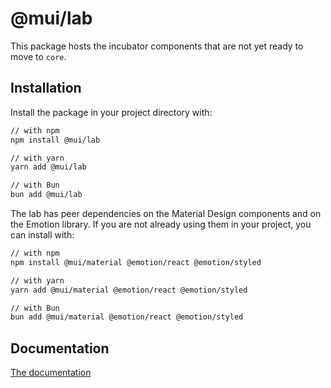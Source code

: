 # @mui/lab

This package hosts the incubator components that are not yet ready to move to `core`.

## Installation

Install the package in your project directory with:

<!-- #default-branch-switch -->

```bash
// with npm
npm install @mui/lab

// with yarn
yarn add @mui/lab

// with Bun
bun add @mui/lab
```

The lab has peer dependencies on the Material Design components and on the Emotion library.
If you are not already using them in your project, you can install with:

<!-- #default-branch-switch -->

```bash
// with npm
npm install @mui/material @emotion/react @emotion/styled

// with yarn
yarn add @mui/material @emotion/react @emotion/styled

// with Bun
bun add @mui/material @emotion/react @emotion/styled
```

## Documentation

<!-- #default-branch-switch -->

[The documentation](https://mui.com/components/about-the-lab/)
